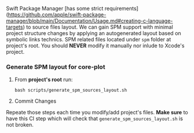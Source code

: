 Swift Package Manager [has some strict requirements] (https://github.com/apple/swift-package-manager/blob/main/Documentation/Usage.md#creating-c-language-targets) to source files layout. We can gain SPM support with minimal project structure changes by applying an autogenerated layout based on symbolic links technics. SPM related files located under `spm` folder at project's root. You should **NEVER** modify it manually nor inlude to Xcode's project.

### Generate SPM layout for core-plot

1. From **project's root** run:

   `bash scripts/generate_spm_sources_layout.sh`

2. Commit Changes

Repeate those steps each time you modify/add project's files. **Make sure** to have this CI step which will check that `generate_spm_sources_layout.sh` is not broken.
